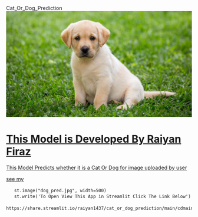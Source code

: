 <!DOCTYPE html>
<html>
  <head>
    <meta charset="utf-8">
        Cat_Or_Dog_Prediction
  </head>
  <body>
   <section id="main">
      <a href="#" class="logo", width=500>
        <img src="dog_pred.jpg">
   </section> 
     <div class="main-text">
       <h1> This Model is Developed By Raiyan Firaz<br></h1>
       <p> This Model Predicts whether it is a Cat Or Dog for image uploaded by user</p>
       <a href="#" class="resume-btn">see my</a>
     </div> 
   </div>
  </body>
</html>


      
       st.image("dog_pred.jpg", width=500)
       st.write('To Open View This App in Streamlit Click The Link Below')
       https://share.streamlit.io/raiyan1437/cat_or_dog_prediction/main/cdmain.py
